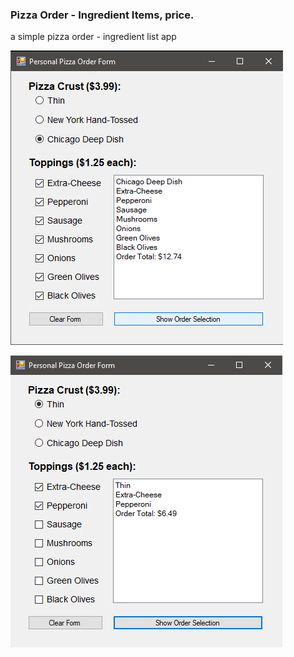 ### Pizza Order - Ingredient Items, price.
a simple pizza order - ingredient list app <br/>

![Alt](https://github.com/Hamberfim/pizzaOrderItems/blob/main/pizzaOrderApplication/ScreenshotAllItems.png "All Ingredients")

![Alt](https://github.com/Hamberfim/pizzaOrderItems/blob/main/pizzaOrderApplication/ScreenshotMinItems.png "Some Ingredients")
